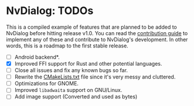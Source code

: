 # NvDialog: TODOs
This is a compiled example of features that are planned to be added to NvDialog before hitting release v1.0.
You can read the [contribution guide](./CONTRIBUTING.md) to implement any of these and contribute to NvDialog's development. In other words, this is a roadmap to the first stable release.

- [ ] Android backend*.
- [x] Improved FFI support for Rust and other potential languages.
- [ ] Close all issues and fix any known bugs so far.
- [ ] Rewrite the [CMakeLists.txt](./CMakeLists.txt) file since it's very messy and cluttered.
- [ ] Optimizations for GNOME.
- [ ] Improved `libadwaita` support on GNU/Linux.
- [ ] Add image support (Converted and used as bytes)